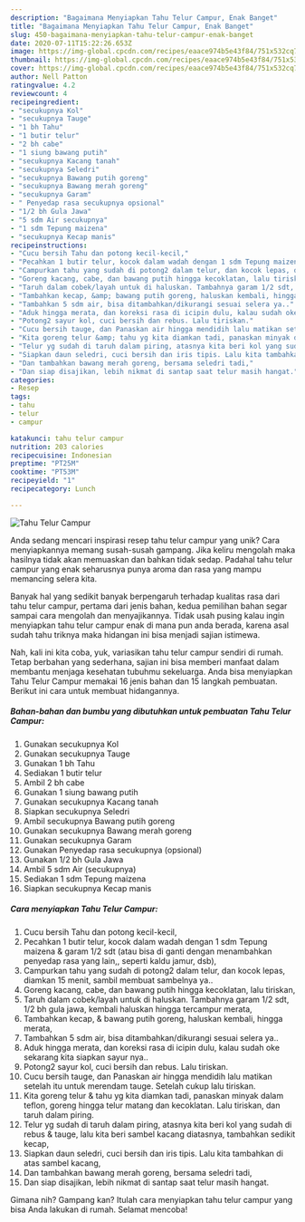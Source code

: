 ```yaml
---
description: "Bagaimana Menyiapkan Tahu Telur Campur, Enak Banget"
title: "Bagaimana Menyiapkan Tahu Telur Campur, Enak Banget"
slug: 450-bagaimana-menyiapkan-tahu-telur-campur-enak-banget
date: 2020-07-11T15:22:26.653Z
image: https://img-global.cpcdn.com/recipes/eaace974b5e43f84/751x532cq70/tahu-telur-campur-foto-resep-utama.jpg
thumbnail: https://img-global.cpcdn.com/recipes/eaace974b5e43f84/751x532cq70/tahu-telur-campur-foto-resep-utama.jpg
cover: https://img-global.cpcdn.com/recipes/eaace974b5e43f84/751x532cq70/tahu-telur-campur-foto-resep-utama.jpg
author: Nell Patton
ratingvalue: 4.2
reviewcount: 4
recipeingredient:
- "secukupnya Kol"
- "secukupnya Tauge"
- "1 bh Tahu"
- "1 butir telur"
- "2 bh cabe"
- "1 siung bawang putih"
- "secukupnya Kacang tanah"
- "secukupnya Seledri"
- "secukupnya Bawang putih goreng"
- "secukupnya Bawang merah goreng"
- "secukupnya Garam"
- " Penyedap rasa secukupnya opsional"
- "1/2 bh Gula Jawa"
- "5 sdm Air secukupnya"
- "1 sdm Tepung maizena"
- "secukupnya Kecap manis"
recipeinstructions:
- "Cucu bersih Tahu dan potong kecil-kecil,"
- "Pecahkan 1 butir telur, kocok dalam wadah dengan 1 sdm Tepung maizena &amp; garam 1/2 sdt (atau bisa di ganti dengan menambahkan penyedap rasa yang lain,, seperti kaldu jamur, dsb),"
- "Campurkan tahu yang sudah di potong2 dalam telur, dan kocok lepas, diamkan 15 menit, sambil membuat sambelnya ya.."
- "Goreng kacang, cabe, dan bawang putih hingga kecoklatan, lalu tiriskan,"
- "Taruh dalam cobek/layah untuk di haluskan. Tambahnya garam 1/2 sdt, 1/2 bh gula jawa, kembali haluskan hingga tercampur merata,"
- "Tambahkan kecap, &amp; bawang putih goreng, haluskan kembali, hingga merata,"
- "Tambahkan 5 sdm air, bisa ditambahkan/dikurangi sesuai selera ya.."
- "Aduk hingga merata, dan koreksi rasa di icipin dulu, kalau sudah oke sekarang kita siapkan sayur nya.."
- "Potong2 sayur kol, cuci bersih dan rebus. Lalu tiriskan."
- "Cucu bersih tauge, dan Panaskan air hingga mendidih lalu matikan setelah itu untuk merendam tauge. Setelah cukup lalu tiriskan."
- "Kita goreng telur &amp; tahu yg kita diamkan tadi, panaskan minyak dalam teflon, goreng hingga telur matang dan kecoklatan. Lalu tiriskan, dan taruh dalam piring."
- "Telur yg sudah di taruh dalam piring, atasnya kita beri kol yang sudah di rebus &amp; tauge, lalu kita beri sambel kacang diatasnya, tambahkan sedikit kecap,"
- "Siapkan daun seledri, cuci bersih dan iris tipis. Lalu kita tambahkan di atas sambel kacang,"
- "Dan tambahkan bawang merah goreng, bersama seledri tadi,"
- "Dan siap disajikan, lebih nikmat di santap saat telur masih hangat."
categories:
- Resep
tags:
- tahu
- telur
- campur

katakunci: tahu telur campur 
nutrition: 203 calories
recipecuisine: Indonesian
preptime: "PT25M"
cooktime: "PT53M"
recipeyield: "1"
recipecategory: Lunch

---
```



![Tahu Telur Campur](https://img-global.cpcdn.com/recipes/eaace974b5e43f84/751x532cq70/tahu-telur-campur-foto-resep-utama.jpg)

Anda sedang mencari inspirasi resep tahu telur campur yang unik? Cara menyiapkannya memang susah-susah gampang. Jika keliru mengolah maka hasilnya tidak akan memuaskan dan bahkan tidak sedap. Padahal tahu telur campur yang enak seharusnya punya aroma dan rasa yang mampu memancing selera kita.



Banyak hal yang sedikit banyak berpengaruh terhadap kualitas rasa dari tahu telur campur, pertama dari jenis bahan, kedua pemilihan bahan segar sampai cara mengolah dan menyajikannya. Tidak usah pusing kalau ingin menyiapkan tahu telur campur enak di mana pun anda berada, karena asal sudah tahu triknya maka hidangan ini bisa menjadi sajian istimewa.


Nah, kali ini kita coba, yuk, variasikan tahu telur campur sendiri di rumah. Tetap berbahan yang sederhana, sajian ini bisa memberi manfaat dalam membantu menjaga kesehatan tubuhmu sekeluarga. Anda bisa menyiapkan Tahu Telur Campur memakai 16 jenis bahan dan 15 langkah pembuatan. Berikut ini cara untuk membuat hidangannya.

<!--inarticleads1-->

##### Bahan-bahan dan bumbu yang dibutuhkan untuk pembuatan Tahu Telur Campur:

1. Gunakan secukupnya Kol
1. Gunakan secukupnya Tauge
1. Gunakan 1 bh Tahu
1. Sediakan 1 butir telur
1. Ambil 2 bh cabe
1. Gunakan 1 siung bawang putih
1. Gunakan secukupnya Kacang tanah
1. Siapkan secukupnya Seledri
1. Ambil secukupnya Bawang putih goreng
1. Gunakan secukupnya Bawang merah goreng
1. Gunakan secukupnya Garam
1. Gunakan  Penyedap rasa secukupnya (opsional)
1. Gunakan 1/2 bh Gula Jawa
1. Ambil 5 sdm Air (secukupnya)
1. Sediakan 1 sdm Tepung maizena
1. Siapkan secukupnya Kecap manis




<!--inarticleads2-->

##### Cara menyiapkan Tahu Telur Campur:

1. Cucu bersih Tahu dan potong kecil-kecil,
1. Pecahkan 1 butir telur, kocok dalam wadah dengan 1 sdm Tepung maizena &amp; garam 1/2 sdt (atau bisa di ganti dengan menambahkan penyedap rasa yang lain,, seperti kaldu jamur, dsb),
1. Campurkan tahu yang sudah di potong2 dalam telur, dan kocok lepas, diamkan 15 menit, sambil membuat sambelnya ya..
1. Goreng kacang, cabe, dan bawang putih hingga kecoklatan, lalu tiriskan,
1. Taruh dalam cobek/layah untuk di haluskan. Tambahnya garam 1/2 sdt, 1/2 bh gula jawa, kembali haluskan hingga tercampur merata,
1. Tambahkan kecap, &amp; bawang putih goreng, haluskan kembali, hingga merata,
1. Tambahkan 5 sdm air, bisa ditambahkan/dikurangi sesuai selera ya..
1. Aduk hingga merata, dan koreksi rasa di icipin dulu, kalau sudah oke sekarang kita siapkan sayur nya..
1. Potong2 sayur kol, cuci bersih dan rebus. Lalu tiriskan.
1. Cucu bersih tauge, dan Panaskan air hingga mendidih lalu matikan setelah itu untuk merendam tauge. Setelah cukup lalu tiriskan.
1. Kita goreng telur &amp; tahu yg kita diamkan tadi, panaskan minyak dalam teflon, goreng hingga telur matang dan kecoklatan. Lalu tiriskan, dan taruh dalam piring.
1. Telur yg sudah di taruh dalam piring, atasnya kita beri kol yang sudah di rebus &amp; tauge, lalu kita beri sambel kacang diatasnya, tambahkan sedikit kecap,
1. Siapkan daun seledri, cuci bersih dan iris tipis. Lalu kita tambahkan di atas sambel kacang,
1. Dan tambahkan bawang merah goreng, bersama seledri tadi,
1. Dan siap disajikan, lebih nikmat di santap saat telur masih hangat.




Gimana nih? Gampang kan? Itulah cara menyiapkan tahu telur campur yang bisa Anda lakukan di rumah. Selamat mencoba!
